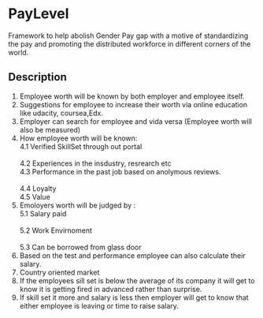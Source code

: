 # PayLevel
Framework to help abolish Gender Pay gap with a motive of standardizing the pay and promoting the distributed workforce in different corners of the world.


## Description
1. Employee worth will be known by both employer and employee itself.
2. Suggestions for employee to increase their worth via online education like udacity, coursea,Edx.
3. Employer can search for employee and vida versa (Employee worth will also be measured)</br>
4. How employee worth will be known:
    </br>4.1  Verified SkillSet through out portal   
    </br>4.2  Experiences in the insdustry, resrearch etc
    </br>4.3 Performance in the past job based on anolymous reviews.  
    </br>4.4 Loyalty  </br>4.5 Value 
5. Emoloyers worth will be judged by :
    </br>5.1 Salary paid   
    </br>5.2 Work Envirnoment  
    </br>5.3 Can be borrowed from glass door
6. Based on the test and performance employee can also calculate their salary.
7. Country oriented market
8. If the  employees sill set is below the average of its company it will get to know it is getting fired in advanced rather than surprise.
9. If skill set it more and salary is less then employer will get to know that either employee is leaving or time to raise salary.

